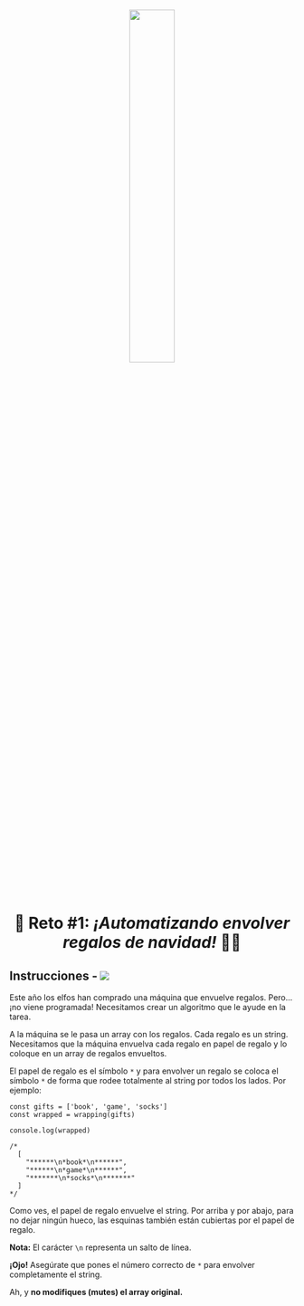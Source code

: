 </br>
<p align="center"> 
  <img width=40% src=../../images/challenge-1.svg/>
</p>

<h1 align="center">🎁 Reto #1: <em>¡Automatizando envolver regalos de navidad!</em> 🎅🏻</h1>

## Instrucciones - [![](https://img.shields.io/badge/-Fácil-brightgreen?style=plastic)]()

Este año los elfos han comprado una máquina que envuelve regalos. Pero... ¡no viene programada! Necesitamos crear un algoritmo que le ayude en la tarea.

A la máquina se le pasa un array con los regalos. Cada regalo es un string. Necesitamos que la máquina envuelva cada regalo en papel de regalo y lo coloque en un array de regalos envueltos.

El papel de regalo es el símbolo `*` y para envolver un regalo se coloca el símbolo `*` de forma que rodee totalmente al string por todos los lados. Por ejemplo:

```
const gifts = ['book', 'game', 'socks']
const wrapped = wrapping(gifts)

console.log(wrapped)

/*
  [
    "******\n*book*\n******",
    "******\n*game*\n******",
    "*******\n*socks*\n*******"
  ]
*/
```

Como ves, el papel de regalo envuelve el string. Por arriba y por abajo, para no dejar ningún hueco, las esquinas también están cubiertas por el papel de regalo.

**Nota:** El carácter `\n` representa un salto de línea.

**¡Ojo!** Asegúrate que pones el número correcto de `*` para envolver completamente el string.

Ah, y **no modifiques (mutes) el array original.**
